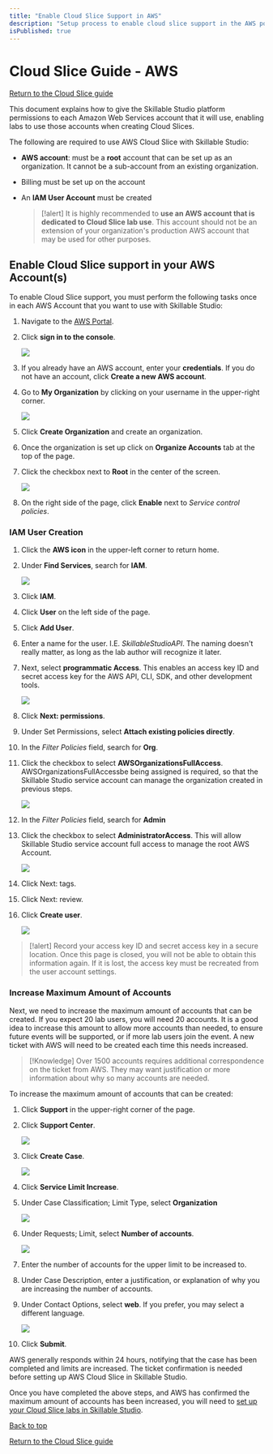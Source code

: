 ```yaml
---
title: "Enable Cloud Slice Support in AWS"
description: "Setup process to enable cloud slice support in the AWS portal."
isPublished: true
---
```


# Cloud Slice Guide - AWS

[Return to the Cloud Slice guide][back]

This document explains how to give the Skillable Studio platform permissions to each Amazon Web Services account that it will use, enabling labs to use those accounts when creating Cloud Slices.

The following are required to use AWS Cloud Slice with Skillable Studio:

- **AWS account**: must be a **root** account that can be set up as an organization. It cannot be a sub-account from an existing organization. 
- Billing must be set up on the account
- An **IAM User Account** must be created

    >[!alert] It is highly recommended to **use an AWS account that is dedicated to Cloud Slice lab use**. This account should not be an extension of your organization's production AWS account that may be used for other purposes. 

## Enable Cloud Slice support in your AWS Account(s)

To enable Cloud Slice support, you must perform the following tasks once in each AWS Account that you want to use with Skillable Studio:

1. Navigate to the [AWS Portal](https://aws.amazon.com/).

1. Click **sign in to the console**.

    ![](../images/sign-in-to-the-console.png)

1. If you already have an AWS account, enter your **credentials**. If you do not have an account, click **Create a new AWS account**. 

1. Go to **My Organization** by clicking on your username in the upper-right corner.

    ![](../images/aws-my-organization.png)

1. Click **Create Organization** and create an organization. 

1. Once the organization is set up click on **Organize Accounts** tab at the top of the page.

1. Click the checkbox next to **Root** in the center of the screen. 

    ![](../images/aws-root.png)

1. On the right side of the page, click **Enable** next to _Service control policies_. 

### IAM User Creation 

1. Click the **AWS icon** in the upper-left corner to return home. 

1. Under **Find Services**, search for **IAM**. 

    ![](../images/search-for-iam.png)

1. Click **IAM**.

1. Click **User** on the left side of the page. 

1. Click **Add User**. 

1. Enter a name for the user. I.E. _SkillableStudioAPI_. The naming doesn't really matter, as long as the lab author will recognize it later. 

1. Next, select **programmatic  Access**. This enables an access key ID and secret access key for the AWS API, CLI, SDK, and other development tools. 

    ![](../images/aws-access-type.png)
    
1. Click **Next: permissions**. 

1. Under Set Permissions, select **Attach existing policies directly**. 

1. In the _Filter Policies_ field, search for **Org**.

1. Click the checkbox to select **AWSOrganizationsFullAccess**. AWSOrganizationsFullAccessbe being assigned is required, so that the Skillable Studio service account can manage the organization created in previous steps. 

    ![](../images/aws-organizationfullaccess.png)

1. In the _Filter Policies_ field, search for **Admin**

1. Click the checkbox to select **AdministratorAccess**. This will allow Skillable Studio service account full access to manage the root AWS Account.

    ![](../images/aws-administrator-access.png)

1. Click Next: tags.

1. Click Next: review.

1. Click **Create user**. 

    ![](../images/aws-create-user.png)

>[!alert] Record your access key ID and secret access key in a secure location. Once this page is closed, you will not be able to obtain this information again. If it is lost, the access key must be recreated from the user account settings. 

### Increase Maximum Amount of Accounts

Next, we need to increase the maximum amount of accounts that can be created. If you expect 20 lab users, you will need 20 accounts. It is a good idea to increase this amount to allow more accounts than needed, to ensure future events will be supported, or if more lab users join the event. A new ticket with AWS will need to be created each time this needs increased. 

>[!Knowledge] Over 1500 accounts requires additional correspondence on the ticket from AWS. They may want justification or more information about why so many accounts are needed.

To increase the maximum amount of accounts that can be created:

1. Click **Support** in the upper-right corner of the page. 

1. Click **Support Center**. 

    ![](../images/aws-support-center.png)

1. Click **Create Case**. 

    ![](../images/create-case.png)

1. Click **Service Limit Increase**. 

1. Under Case Classification; Limit Type, select **Organization**

    ![](../images/case-classification-organizations.png)

1. Under Requests; Limit, select **Number of accounts**. 

    ![](../images/requests-number-of-accounts.png)

1. Enter the number of accounts for the upper limit to be increased to.

1. Under Case Description, enter a justification, or explanation of why you are increasing the number of accounts.

1. Under Contact Options, select **web**. If you prefer, you may select a different language. 

    ![](../images/contact-options.png)

1. Click **Submit**. 

AWS generally responds within 24 hours, notifying that the case has been completed and limits are increased. The ticket confirmation is needed before setting up AWS Cloud Slice in Skillable Studio.
 
Once you have completed the above steps, and AWS has confirmed the maximum amount of accounts has been increased, you will need to [set up your Cloud Slice labs in Skillable Studio](aws-setup-cloud-sub-pool-in-lod.md). 

[Back to top][back-to-top]

[Return to the Cloud Slice guide][back]

[back-to-top]: #cloud-slice-guide---AWS "Return to the top of the document"
[back]: ../cloud-slice.md#enable-cloud-slice-support-in-your-cloud-platform "Return to the Cloud Slice guide"
